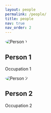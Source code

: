 ```yaml
---
layout: people
permalink: /people/
title: people
nav: true
nav_order: 2
---
```


<div class="row">
  <div class="column">
    <div class="card">
      <img src="assets/img/1.jpg" alt="Person 1" style="border-radius: 50%;">
      <div class="container">
        <h2>Person 1</h2>
        <p>Occupation 1</p>
      </div>
    </div>
  </div>
  <div class="column">
    <div class="card">
      <img src="assets/img/1.jpg" alt="Person 2" style="border-radius: 50%;">
      <div class="container">
        <h2>Person 2</h2>
        <p>Occupation 2</p>
      </div>
    </div>
  </div>
</div>
